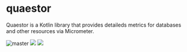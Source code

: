# quaestor

Quaestor is a Kotlin library that provides detaileds metrics for databases and other resources via Micrometer.

![master](https://github.com/sksamuel/quaestor/workflows/master/badge.svg)
[<img src="https://img.shields.io/maven-central/v/com.sksamuel.quaestor/quaestor-postgres.svg?label=latest%20release"/>](http://search.maven.org/#search%7Cga%7C1%7Cquaestor)
[<img src="https://img.shields.io/nexus/s/https/oss.sonatype.org/com.sksamuel.quaestor/quaestor-postgres.svg?label=latest%20snapshot&style=plastic"/>](https://oss.sonatype.org/content/repositories/snapshots/com/sksamuel/quaestor)
